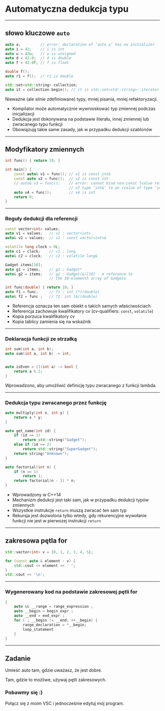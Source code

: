 <!-- .slide: data-background="#111111" -->
# Automatyczna dedukcja typu

___

## słowo kluczowe `auto`

```cpp
auto a;         // error: declaration of ‘auto a’ has no initializer
auto i = 42;    // i is int
auto u = 42u;   // u is unsigned
auto d = 42.0;  // d is double
auto f = 42.0f; // f is float

double f();
auto r1 = f();  // r1 is double

std::set<std::string> collection;
auto it = collection.begin(); // it is std::set<std::string>::iterator
```

Nieważne (ale silnie zdefiniowane) typy, mniej pisania, mniej refaktoryzacji.
<!-- .element: class="fragment fade-in" -->

* <!-- .element: class="fragment fade-in" --> Kompilator może automatycznie wywnioskować typ zmiennej podczas inicjalizacji
* <!-- .element: class="fragment fade-in" --> Dedukcja jest dokonywana na podstawie literału, innej zmiennej lub zwracanego typu funkcji
* <!-- .element: class="fragment fade-in" --> Obowiązują takie same zasady, jak w przypadku dedukcji szablonów

___

## Modyfikatory zmiennych

```cpp
int func() { return 10; }

int main() {
    const auto& v1 = func(); // v1 is const int&
    const auto v2 = func();  // v2 is const int
    // auto& v3 = func();    // error: cannot bind non-const lvalue reference
                             // of type ‘int&’ to an rvalue of type ‘int’
    auto v4 = func();        // v4 is int
    return 0;
}
```

___
<!-- .slide: style="font-size: 0.9em" -->

### Reguły dedukcji dla referencji

```cpp
const vector<int> values;
auto v1 = values;   // v1 : vector<int>
auto& v2 = values;  // v2 : const vector<int>&

volatile long clock = 0L;
auto c1 = clock;    // c1 : long
auto& c2 = clock;   // c2 : volatile long&

Gadget items[10];
auto g1 = items;    // g1 : Gadget*
auto& g2 = items;   // g2 : Gadget(&)[10] - a reference to
                    // the 10-elementh array of Gadgets

int func(double) { return 10; }
auto f1 = func;     // f1 : int (*)(double)
auto& f2 = func ;   // f2: int (&)(double)
```

* <!-- .element: class="fragment fade-in" --> Referencja oznacza ten sam obiekt o takich samych właściwościach
* <!-- .element: class="fragment fade-in" --> Referencja zachowuje kwalifikatory cv (cv-qualifiers: <code>const</code>, <code>volatile</code>)
* <!-- .element: class="fragment fade-in" --> Kopia porzuca kwalifikatory cv
* <!-- .element: class="fragment fade-in" --> Kopia tablicy zamienia się na wskaźnik

___

### Deklaracja funkcji ze strzałką

```cpp
int sum(int a, int b);
auto sum(int a, int b) -> int;


auto isEven = [](int a) -> bool {
    return a % 2;
}
```

Wprowadzono, aby umożliwić definicję typu zwracanego z funkcji lambda.
<!-- .element: class="fragment fade-in" -->

___
<!-- .slide: style="font-size: 0.85em" -->

### Dedukcja typu zwracanego przez funkcję

```cpp
auto multiply(int x, int y) {
    return x * y;
}

auto get_name(int id) {
    if (id == 1)
        return std::string("Gadget");
    else if (id == 2)
        return std::string("SuperGadget");
    return string("Unknown");
}

auto factorial(int n) {
    if (n == 1)
        return 1;
    return factorial(n - 1) * n;
}
```

* <!-- .element: class="fragment fade-in" --> Wprowadzony w C++14
* <!-- .element: class="fragment fade-in" --> Mechanizm dedukcji jest taki sam, jak w przypadku dedukcji typów zmiennych
* <!-- .element: class="fragment fade-in" --> Wszystkie instrukcje <code>return</code> muszą zwracać ten sam typ
* <!-- .element: class="fragment fade-in" --> Rekursja jest dozwolona tylko wtedy, gdy rekurencyjne wywołanie funkcji nie jest w pierwszej instrukcji <code>return</code>

___

## zakresowa pętla for

```cpp
std::vector<int> v = {0, 1, 2, 3, 4, 5};

for (const auto & element : v) {
    std::cout << element << ' ';
}
std::cout << '\n';
```

___

### Wygenerowany kod na podstawie zakresowej pętli for

```cpp
{
    auto && __range = range_expression ;
    auto __begin = begin_expr ;
    auto __end = end_expr ;
    for ( ; __begin != __end; ++__begin) {
        range_declaration = *__begin;
        loop_statement
    }
}
```

___
<!-- .slide: data-background="#cf802a" -->

## Zadanie

Umieść auto tam, gdzie uważasz, że jest dobre.

Tam, gdzie to możliwe, używaj pętli zakresowych.

### Pobawmy się :)
<!-- .element: class="fragment fade-in" -->

Połącz się z moim VSC i jednocześnie edytuj mój program.
<!-- .element: class="fragment fade-in" -->
